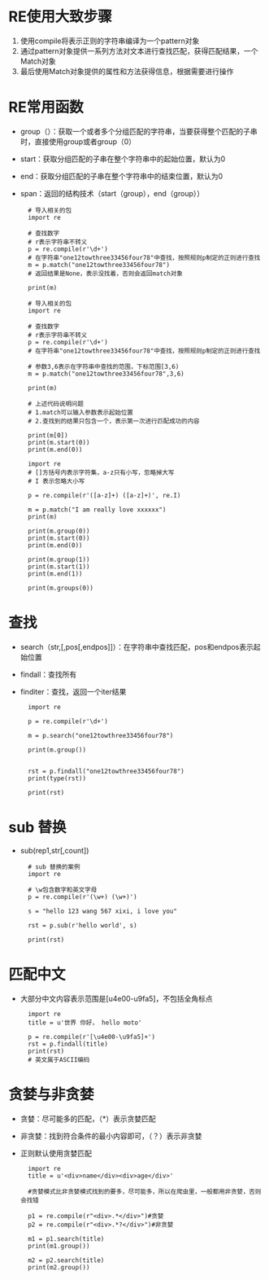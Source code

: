 # RE使用大致步骤
1. 使用compile将表示正则的字符串编译为一个pattern对象
2. 通过pattern对象提供一系列方法对文本进行查找匹配，获得匹配结果，一个Match对象
3. 最后使用Match对象提供的属性和方法获得信息，根据需要进行操作

# RE常用函数
- group（）：获取一个或者多个分组匹配的字符串，当要获得整个匹配的子串时，直接使用group或者group（0）
- start：获取分组匹配的子串在整个字符串中的起始位置，默认为0
- end：获取分组匹配的子串在整个字符串中的结束位置，默认为0
- span：返回的结构技术（start（group），end（group））

        # 导入相关的包
        import re
        
        # 查找数字
        # r表示字符串不转义
        p = re.compile(r'\d+')
        # 在字符串"one12towthree33456four78"中查找，按照规则p制定的正则进行查找
        m = p.match("one12towthree33456four78")
        # 返回结果是None，表示没找着，否则会返回match对象
        
        print(m)
        
        # 导入相关的包
        import re
        
        # 查找数字
        # r表示字符串不转义
        p = re.compile(r'\d+')
        # 在字符串"one12towthree33456four78"中查找，按照规则p制定的正则进行查找
        
        # 参数3,6表示在字符串中查找的范围，下标范围[3,6)
        m = p.match("one12towthree33456four78",3,6)
        
        print(m)
        
        # 上述代码说明问题
        # 1.match可以输入参数表示起始位置
        # 2.查找到的结果只包含一个，表示第一次进行匹配成功的内容
        
        print(m[0])
        print(m.start(0))
        print(m.end(0))        
        
        import re
        # []方括号内表示字符集，a-z只有小写，忽略掉大写
        # I 表示忽略大小写
        
        p = re.compile(r'([a-z]+) ([a-z]+)', re.I)
        
        m = p.match("I am really love xxxxxx")
        print(m)
        
        print(m.group(0))
        print(m.start(0))
        print(m.end(0))
        
        print(m.group(1))
        print(m.start(1))
        print(m.end(1))
        
        print(m.groups(0))
        
# 查找
- search（str,[,pos[,endpos]]）：在字符串中查找匹配，pos和endpos表示起始位置
- findall：查找所有
- finditer：查找，返回一个iter结果

        import re

        p = re.compile(r'\d+')
        
        m = p.search("one12towthree33456four78")
        
        print(m.group())
        
        
        rst = p.findall("one12towthree33456four78")
        print(type(rst))
        
        print(rst)
        
# sub 替换
- sub(rep1,str[,count])

        # sub 替换的案例
        import re
        
        # \w包含数字和英文字母
        p = re.compile(r'(\w+) (\w+)')
        
        s = "hello 123 wang 567 xixi, i love you"
        
        rst = p.sub(r'hello world', s)
        
        print(rst)
        
# 匹配中文
- 大部分中文内容表示范围是[u4e00-u9fa5]，不包括全角标点

        import re
        title = u'世界 你好， hello moto'
        
        p = re.compile(r'[\u4e00-\u9fa5]+')
        rst = p.findall(title)
        print(rst)
        # 英文属于ASCII编码
        
# 贪婪与非贪婪
- 贪婪：尽可能多的匹配，（*）表示贪婪匹配
- 非贪婪：找到符合条件的最小内容即可，（？）表示非贪婪
- 正则默认使用贪婪匹配

        import re
        title = u'<div>name</div><div>age</div>'
        
        #贪婪模式比非贪婪模式找到的要多，尽可能多，所以在爬虫里，一般都用非贪婪，否则会找错
        
        p1 = re.compile(r"<div>.*</div>")#贪婪
        p2 = re.compile(r"<div>.*?</div>")#非贪婪
        
        m1 = p1.search(title)
        print(m1.group())
        
        m2 = p2.search(title)
        print(m2.group())